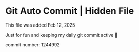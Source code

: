 # Git Auto Commit | Hidden File

This file was added Feb 12, 2025

Just for fun and keeping my daily git commit active 🤪

commit number: 1244992
